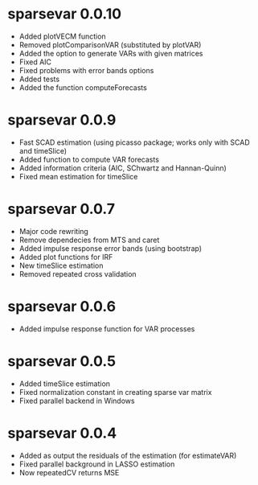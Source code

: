 # sparsevar 0.0.10

- Added plotVECM function
- Removed plotComparisonVAR (substituted by plotVAR)
- Added the option to generate VARs with given matrices
- Fixed AIC
- Fixed problems with error bands options
- Added tests
- Added the function computeForecasts

# sparsevar 0.0.9

- Fast SCAD estimation (using picasso package; works only with SCAD and timeSlice)
- Added function to compute VAR forecasts
- Added information criteria (AIC, SChwartz and Hannan-Quinn)
- Fixed mean estimation for timeSlice

# sparsevar 0.0.7

- Major code rewriting
- Remove dependecies from MTS and caret
- Added impulse response error bands (using bootstrap)
- Added plot functions for IRF
- New timeSlice estimation
- Removed repeated cross validation

# sparsevar 0.0.6

- Added impulse response function for VAR processes

# sparsevar 0.0.5

- Added timeSlice estimation
- Fixed normalization constant in creating sparse var matrix
- Fixed parallel backend in Windows 

# sparsevar 0.0.4

- Added as output the residuals of the estimation (for estimateVAR)
- Fixed parallel background in LASSO estimation
- Now repeatedCV returns MSE
